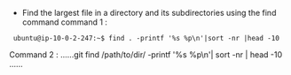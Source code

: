 - Find the largest file in a directory and its subdirectories using the find command
command 1 :
```git
 ubuntu@ip-10-0-2-247:~$ find . -printf '%s %p\n'|sort -nr |head -10
````

Command 2 : 
......git
find /path/to/dir/ -printf '%s %p\n'| sort -nr | head -10
......
